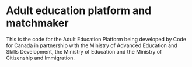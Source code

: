 # Adult education platform and matchmaker

This is the code for the Adult Education Platform being developed by Code for Canada in partnership with the Ministry of Advanced Education and Skills Development, the Ministry of Education and the Ministry of Citizenship and Immigration.
